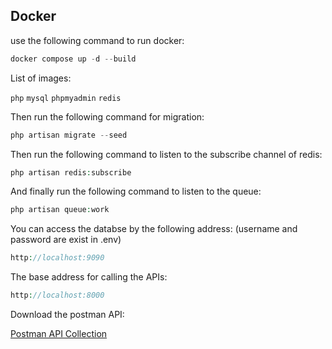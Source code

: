 ## Docker
use the following command to run docker:

```php
docker compose up -d --build
```

List of images:

`php` `mysql` `phpmyadmin` `redis`

Then run the following command for migration:

```php
php artisan migrate --seed
```

Then run the following command to listen to the subscribe channel of redis:

```php
php artisan redis:subscribe
```

And finally run the following command to listen to the queue:

```php
php artisan queue:work
```

You can access the databse by the following address: (username and password are exist in .env)

```php
http://localhost:9090
```

The base address for calling the APIs:

```php
http://localhost:8000
```

Download the postman API:

[Postman API Collection](https://github.com/farshadth/AbrArvan-Challenge/blob/master/AbrArvan.postman_collection.json)

